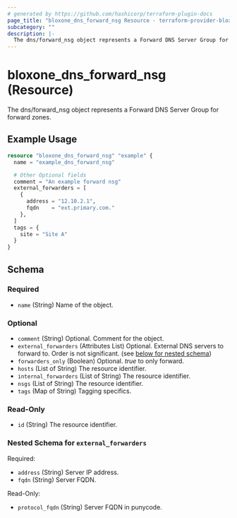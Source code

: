 ```yaml
---
# generated by https://github.com/hashicorp/terraform-plugin-docs
page_title: "bloxone_dns_forward_nsg Resource - terraform-provider-bloxone"
subcategory: ""
description: |-
  The dns/forward_nsg object represents a Forward DNS Server Group for forward zones.
---
```


# bloxone_dns_forward_nsg (Resource)

The dns/forward_nsg object represents a Forward DNS Server Group for forward zones.

## Example Usage

```terraform
resource "bloxone_dns_forward_nsg" "example" {
  name = "example_dns_forward_nsg"

  # Other Optional fields
  comment = "An example forward nsg"
  external_forwarders = [
    {
      address = "12.10.2.1",
      fqdn    = "ext.primary.com."
    },
  ]
  tags = {
    site = "Site A"
  }
}
```

<!-- schema generated by tfplugindocs -->
## Schema

### Required

- `name` (String) Name of the object.

### Optional

- `comment` (String) Optional. Comment for the object.
- `external_forwarders` (Attributes List) Optional. External DNS servers to forward to. Order is not significant. (see [below for nested schema](#nestedatt--external_forwarders))
- `forwarders_only` (Boolean) Optional. _true_ to only forward.
- `hosts` (List of String) The resource identifier.
- `internal_forwarders` (List of String) The resource identifier.
- `nsgs` (List of String) The resource identifier.
- `tags` (Map of String) Tagging specifics.

### Read-Only

- `id` (String) The resource identifier.

<a id="nestedatt--external_forwarders"></a>
### Nested Schema for `external_forwarders`

Required:

- `address` (String) Server IP address.
- `fqdn` (String) Server FQDN.

Read-Only:

- `protocol_fqdn` (String) Server FQDN in punycode.
